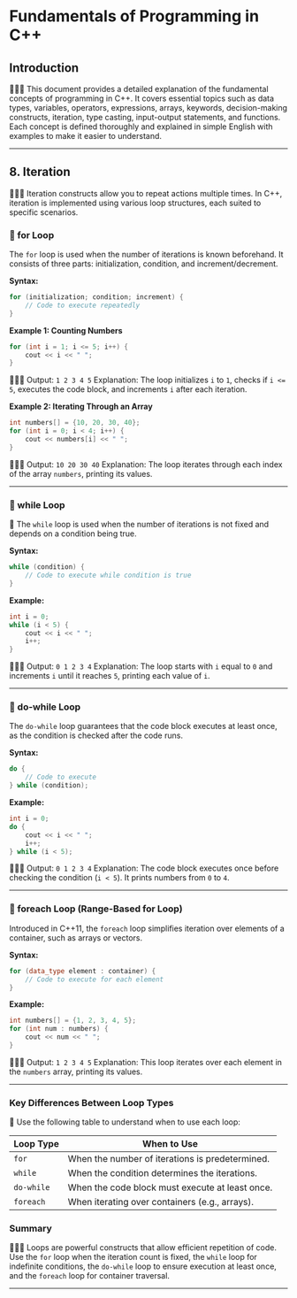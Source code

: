 # Fundamentals of Programming in C++

## Introduction
🎯🎯🎯 This document provides a detailed explanation of the fundamental concepts of programming in C++. It covers essential topics such as data types, variables, operators, expressions, arrays, keywords, decision-making constructs, iteration, type casting, input-output statements, and functions. Each concept is defined thoroughly and explained in simple English with examples to make it easier to understand.

---

## 8. Iteration
🎯🎯🎯 Iteration constructs allow you to repeat actions multiple times. In C++, iteration is implemented using various loop structures, each suited to specific scenarios.

### 🔄 for Loop
The `for` loop is used when the number of iterations is known beforehand. It consists of three parts: initialization, condition, and increment/decrement.

**Syntax:**
```cpp
for (initialization; condition; increment) {
    // Code to execute repeatedly
}
```

**Example 1: Counting Numbers**
```cpp
for (int i = 1; i <= 5; i++) {
    cout << i << " ";
}
```
🎯🎯🎯 Output: `1 2 3 4 5`
Explanation: The loop initializes `i` to `1`, checks if `i <= 5`, executes the code block, and increments `i` after each iteration.

**Example 2: Iterating Through an Array**
```cpp
int numbers[] = {10, 20, 30, 40};
for (int i = 0; i < 4; i++) {
    cout << numbers[i] << " ";
}
```
🎯🎯🎯 Output: `10 20 30 40`
Explanation: The loop iterates through each index of the array `numbers`, printing its values.

---

### 🔄 while Loop
🎯 The `while` loop is used when the number of iterations is not fixed and depends on a condition being true.

**Syntax:**
```cpp
while (condition) {
    // Code to execute while condition is true
}
```

**Example:**
```cpp
int i = 0;
while (i < 5) {
    cout << i << " ";
    i++;
}
```
🎯🎯🎯 Output: `0 1 2 3 4`
Explanation: The loop starts with `i` equal to `0` and increments `i` until it reaches `5`, printing each value of `i`.

---

### 🔄 do-while Loop
The `do-while` loop guarantees that the code block executes at least once, as the condition is checked after the code runs.

**Syntax:**
```cpp
do {
    // Code to execute
} while (condition);
```

**Example:**
```cpp
int i = 0;
do {
    cout << i << " ";
    i++;
} while (i < 5);
```
🎯🎯🎯 Output: `0 1 2 3 4`
Explanation: The code block executes once before checking the condition (`i < 5`). It prints numbers from `0` to `4`.

---

### 🔄 foreach Loop (Range-Based for Loop)
Introduced in C++11, the `foreach` loop simplifies iteration over elements of a container, such as arrays or vectors.

**Syntax:**
```cpp
for (data_type element : container) {
    // Code to execute for each element
}
```

**Example:**
```cpp
int numbers[] = {1, 2, 3, 4, 5};
for (int num : numbers) {
    cout << num << " ";
}
```
🎯🎯🎯 Output: `1 2 3 4 5`
Explanation: This loop iterates over each element in the `numbers` array, printing its values.

---

### Key Differences Between Loop Types
🎯 Use the following table to understand when to use each loop:

| Loop Type     | When to Use                                      |
|---------------|--------------------------------------------------|
| `for`         | When the number of iterations is predetermined. |
| `while`       | When the condition determines the iterations.   |
| `do-while`    | When the code block must execute at least once. |
| `foreach`     | When iterating over containers (e.g., arrays).  |

### Summary
🎯🎯🎯 Loops are powerful constructs that allow efficient repetition of code. Use the `for` loop when the iteration count is fixed, the `while` loop for indefinite conditions, the `do-while` loop to ensure execution at least once, and the `foreach` loop for container traversal.

---

